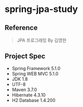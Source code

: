 # spring-jpa-study
## Reference
> JPA 프로그래밍 By 김영한

## Project Spec
* Spring Framework 5.1.0
* Spring WEB MVC 5.1.0
* JDK 1.8
* UTF-8
* Maven 3.7.0
* Hibernate 4.3.10
* H2 Database 1.4.200
